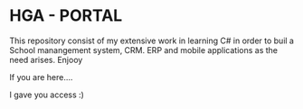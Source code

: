# HGA - PORTAL
This repository consist of my extensive work in learning C# in order to buil a School manangement system, CRM. ERP and mobile applications as the need arises. Enjooy

If you are here....

I gave you access :)
